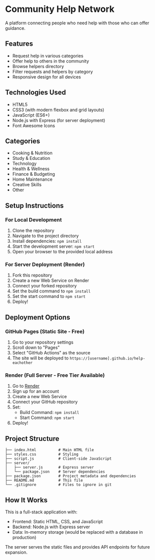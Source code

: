# Community Help Network

A platform connecting people who need help with those who can offer guidance.

## Features
- Request help in various categories
- Offer help to others in the community
- Browse helpers directory
- Filter requests and helpers by category
- Responsive design for all devices

## Technologies Used
- HTML5
- CSS3 (with modern flexbox and grid layouts)
- JavaScript (ES6+)
- Node.js with Express (for server deployment)
- Font Awesome Icons

## Categories
- Cooking & Nutrition
- Study & Education
- Technology
- Health & Wellness
- Finance & Budgeting
- Home Maintenance
- Creative Skills
- Other

## Setup Instructions

### For Local Development
1. Clone the repository
2. Navigate to the project directory
3. Install dependencies: `npm install`
4. Start the development server: `npm start`
5. Open your browser to the provided local address

### For Server Deployment (Render)
1. Fork this repository
2. Create a new Web Service on Render
3. Connect your forked repository
4. Set the build command to `npm install`
5. Set the start command to `npm start`
6. Deploy!

## Deployment Options

### GitHub Pages (Static Site - Free)
1. Go to your repository settings
2. Scroll down to "Pages"
3. Select "GitHub Actions" as the source
4. The site will be deployed to `https://[username].github.io/help-eachother`

### Render (Full Server - Free Tier Available)
1. Go to [Render](https://render.com)
2. Sign up for an account
3. Create a new Web Service
4. Connect your GitHub repository
5. Set:
   - Build Command: `npm install`
   - Start Command: `npm start`
6. Deploy!

## Project Structure
```
├── index.html          # Main HTML file
├── styles.css          # Styling
├── script.js           # Client-side JavaScript
├── server/
│   ├── server.js       # Express server
│   └── package.json    # Server dependencies
├── package.json        # Project metadata and dependencies
├── README.md           # This file
└── .gitignore          # Files to ignore in git
```

## How It Works
This is a full-stack application with:
- Frontend: Static HTML, CSS, and JavaScript
- Backend: Node.js with Express server
- Data: In-memory storage (would be replaced with a database in production)

The server serves the static files and provides API endpoints for future expansion.